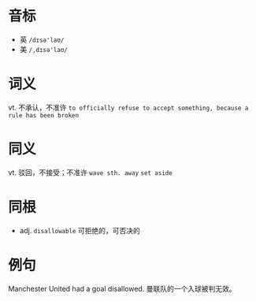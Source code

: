 # 音标

- 英 `/dɪsə'laʊ/`
- 美 `/,dɪsə'laʊ/`

# 词义

vt. 不承认，不准许
`to officially refuse to accept something, because a rule has been broken`

# 同义

vt. 驳回，不接受；不准许
`wave sth. away` `set aside`

# 同根

- adj. `disallowable` 可拒绝的，可否决的

# 例句

Manchester United had a goal disallowed.
曼联队的一个入球被判无效。


